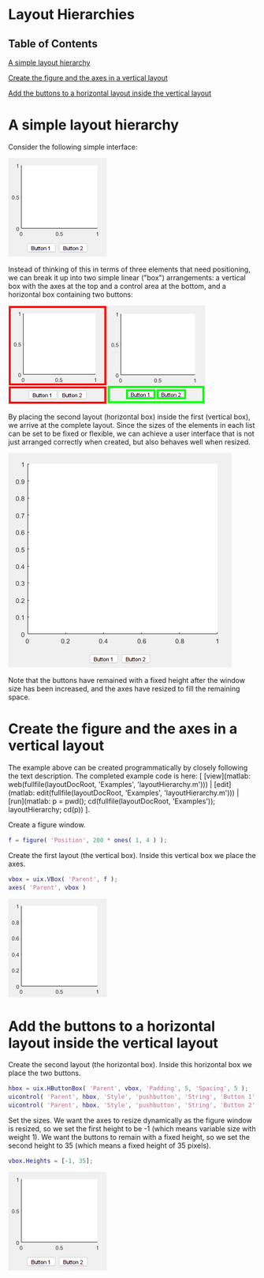 
# **Layout Hierarchies**
<a name="beginToc"></a>

## Table of Contents
[A simple layout hierarchy](#a-simple-layout-hierarchy)
 
[Create the figure and the axes in a vertical layout](#create-the-figure-and-the-axes-in-a-vertical-layout)
 
[Add the buttons to a horizontal layout inside the vertical layout](#add-the-buttons-to-a-horizontal-layout-inside-the-vertical-layout)
 
<a name="endToc"></a>

# A simple layout hierarchy

Consider the following simple interface:


![image_0.png](LayoutHierarchies_media/image_0.png)


Instead of thinking of this in terms of three elements that need positioning, we can break it up into two simple linear ("box") arrangements: a vertical box with the axes at the top and a control area at the bottom, and a horizontal box containing two buttons:


![image_1.png](LayoutHierarchies_media/image_1.png)![image_2.png](LayoutHierarchies_media/image_2.png)


By placing the second layout (horizontal box) inside the first (vertical box), we arrive at the complete layout. Since the sizes of the elements in each list can be set to be fixed or flexible, we can achieve a user interface that is not just arranged correctly when created, but also behaves well when resized.


![image_3.png](LayoutHierarchies_media/image_3.png)


Note that the buttons have remained with a fixed height after the window size has been increased, and the axes have resized to fill the remaining space.

# Create the figure and the axes in a vertical layout

The example above can be created programmatically by closely following the text description. The completed example code is here: \[ [view](matlab: web(fullfile(layoutDocRoot, 'Examples', 'layoutHierarchy.m'))) | [edit](matlab: edit(fullfile(layoutDocRoot, 'Examples', 'layoutHierarchy.m'))) | [run](matlab: p = pwd(); cd(fullfile(layoutDocRoot, 'Examples')); layoutHierarchy; cd(p)) \].


Create a figure window.

```matlab
f = figure( 'Position', 200 * ones( 1, 4 ) );
```

Create the first layout (the vertical box). Inside this vertical box we place the axes.

```matlab
vbox = uix.VBox( 'Parent', f );
axes( 'Parent', vbox )
```

![figure_0.png](LayoutHierarchies_media/figure_0.png)

# Add the buttons to a horizontal layout inside the vertical layout

Create the second layout (the horizontal box). Inside this horizontal box we place the two buttons.

```matlab
hbox = uix.HButtonBox( 'Parent', vbox, 'Padding', 5, 'Spacing', 5 );
uicontrol( 'Parent', hbox, 'Style', 'pushbutton', 'String', 'Button 1' )
uicontrol( 'Parent', hbox, 'Style', 'pushbutton', 'String', 'Button 2' )
```

Set the sizes. We want the axes to resize dynamically as the figure window is resized, so we set the first height to be \-1 (which means variable size with weight 1). We want the buttons to remain with a fixed height, so we set the second height to 35 (which means a fixed height of 35 pixels).

```matlab
vbox.Heights = [-1, 35];
```

![figure_1.png](LayoutHierarchies_media/figure_1.png)
